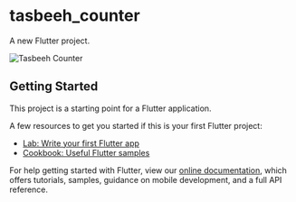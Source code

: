 # tasbeeh_counter

A new Flutter project.

![Tasbeeh Counter](https://user-images.githubusercontent.com/101456852/180076016-be68cf1f-7996-4468-9733-01f8a94e33eb.png)

## Getting Started

This project is a starting point for a Flutter application.

A few resources to get you started if this is your first Flutter project:

- [Lab: Write your first Flutter app](https://flutter.dev/docs/get-started/codelab)
- [Cookbook: Useful Flutter samples](https://flutter.dev/docs/cookbook)

For help getting started with Flutter, view our
[online documentation](https://flutter.dev/docs), which offers tutorials,
samples, guidance on mobile development, and a full API reference.
